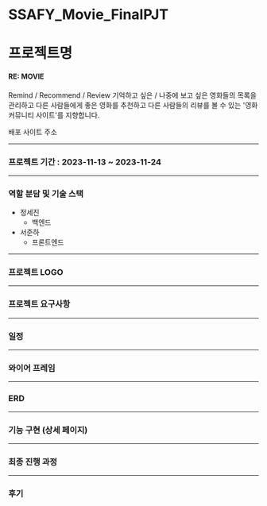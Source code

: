 # SSAFY_Movie_FinalPJT

# 프로젝트명
<h4>RE: MOVIE</h4>
</dr>
Remind / Recommend / Review
기억하고 싶은 / 나중에 보고 싶은 영화들의 목록을 관리하고
다른 사람들에게 좋은 영화를 추천하고
다른 사람들의 리뷰를 볼 수 있는
'영화 커뮤니티 사이트'를 지향합니다.

배포 사이트 주소

---
### 프로젝트 기간 : 2023-11-13 ~ 2023-11-24

---
### 역할 분담 및 기술 스택
- 정세진
  - 백엔드
- 서준하
  - 프론트엔드
---
### 프로젝트 LOGO

---
### 프로젝트 요구사항

---
### 일정

---
### 와이어 프레임

---
### ERD

---
### 기능 구현 (상세 페이지)

---
### 최종 진행 과정

---
### 후기
